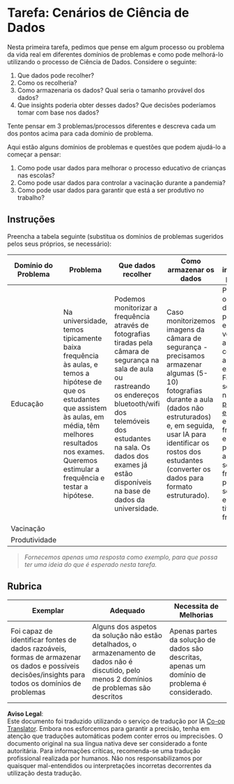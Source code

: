 <!--
CO_OP_TRANSLATOR_METADATA:
{
  "original_hash": "a8f79b9c0484c35b4f26e8aec7fc4d56",
  "translation_date": "2025-08-23T23:59:01+00:00",
  "source_file": "1-Introduction/01-defining-data-science/solution/assignment.md",
  "language_code": "pt"
}
-->
# Tarefa: Cenários de Ciência de Dados

Nesta primeira tarefa, pedimos que pense em algum processo ou problema da vida real em diferentes domínios de problemas e como pode melhorá-lo utilizando o processo de Ciência de Dados. Considere o seguinte:

1. Que dados pode recolher?
1. Como os recolheria?
1. Como armazenaria os dados? Qual seria o tamanho provável dos dados?
1. Que insights poderia obter desses dados? Que decisões poderíamos tomar com base nos dados?

Tente pensar em 3 problemas/processos diferentes e descreva cada um dos pontos acima para cada domínio de problema.

Aqui estão alguns domínios de problemas e questões que podem ajudá-lo a começar a pensar:

1. Como pode usar dados para melhorar o processo educativo de crianças nas escolas?
1. Como pode usar dados para controlar a vacinação durante a pandemia?
1. Como pode usar dados para garantir que está a ser produtivo no trabalho?

## Instruções

Preencha a tabela seguinte (substitua os domínios de problemas sugeridos pelos seus próprios, se necessário):

| Domínio do Problema | Problema | Que dados recolher | Como armazenar os dados | Que insights/decisões podemos tomar | 
|----------------------|----------|--------------------|--------------------------|-------------------------------------|
| Educação | Na universidade, temos tipicamente baixa frequência às aulas, e temos a hipótese de que os estudantes que assistem às aulas, em média, têm melhores resultados nos exames. Queremos estimular a frequência e testar a hipótese. | Podemos monitorizar a frequência através de fotografias tiradas pela câmara de segurança na sala de aula ou rastreando os endereços bluetooth/wifi dos telemóveis dos estudantes na sala. Os dados dos exames já estão disponíveis na base de dados da universidade. | Caso monitorizemos imagens da câmara de segurança - precisamos armazenar algumas (5-10) fotografias durante a aula (dados não estruturados) e, em seguida, usar IA para identificar os rostos dos estudantes (converter os dados para formato estruturado). | Podemos calcular os dados médios de frequência para cada estudante e verificar se há alguma correlação com as notas dos exames. Falaremos mais sobre correlação na secção de [probabilidade e estatística](../../04-stats-and-probability/README.md). Para estimular a frequência dos estudantes, podemos publicar a classificação semanal de frequência no portal da escola e sortear prémios entre os que tiverem maior frequência. |
| Vacinação | | | | |
| Produtividade | | | | |

> *Fornecemos apenas uma resposta como exemplo, para que possa ter uma ideia do que é esperado nesta tarefa.*

## Rubrica

Exemplar | Adequado | Necessita de Melhorias
--- | --- | -- |
Foi capaz de identificar fontes de dados razoáveis, formas de armazenar os dados e possíveis decisões/insights para todos os domínios de problemas | Alguns dos aspetos da solução não estão detalhados, o armazenamento de dados não é discutido, pelo menos 2 domínios de problemas são descritos | Apenas partes da solução de dados são descritas, apenas um domínio de problema é considerado.

**Aviso Legal**:  
Este documento foi traduzido utilizando o serviço de tradução por IA [Co-op Translator](https://github.com/Azure/co-op-translator). Embora nos esforcemos para garantir a precisão, tenha em atenção que traduções automáticas podem conter erros ou imprecisões. O documento original na sua língua nativa deve ser considerado a fonte autoritária. Para informações críticas, recomenda-se uma tradução profissional realizada por humanos. Não nos responsabilizamos por quaisquer mal-entendidos ou interpretações incorretas decorrentes da utilização desta tradução.